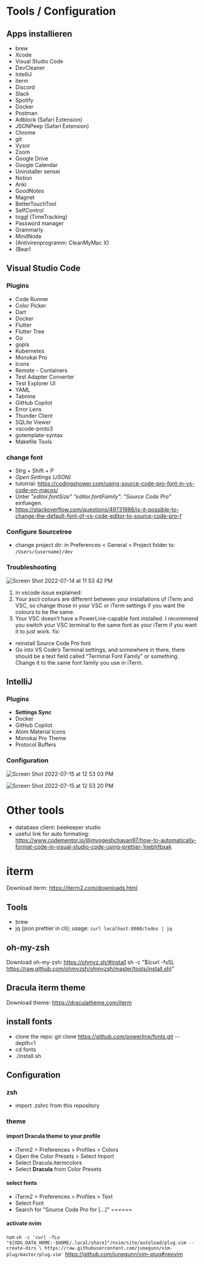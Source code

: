 # Tools / Configuration
## Apps installieren
- brew
- Xcode
- Visual Studio Code
- DevCleaner
- IntelliJ
- iterm
- Discord
- Slack
- Spotify
- Docker
- Postman
- Adblock (Safari Extension)
- JSONPeep (Safari Extension)
- Chrome
- git
- Vysor
- Zoom
- Google Drive
- Google Calendar
- Uninstaller sensei
- Notion
- Anki
- GoodNotes
- Magnet
- BetterTouchTool
- SelfControl
- toggl (TimeTracking)
- Password manager
- Grammarly
- MindNode
- (Antivirenprogramm: CleanMyMac X)
- (Bear)

## Visual Studio Code
### Plugins
- Code Runner
- Color Picker
- Dart
- Docker
- Flutter
- Flutter Tree
- Go
- gopls
- Kubernetes
- Monokai Pro
- Icons
- Remote - Containers
- Test Adapter Converter
- Test Explorer UI
- YAML
- Tabnine
- GitHub Copilot
- Error Lens
- Thunder Client
- SQLite Viewer
- vscode-proto3
- gotemplate-syntax
- Makefile Tools

### change font
- Strg + Shift + P
- *Open Settings (JSON)*
- tutotrial: https://codingshower.com/using-source-code-pro-font-in-vs-code-on-macos/
- Unter *"editor.fontSize"* *"editor.fontFamily": "Source Code Pro"* einfuegen.
- https://stackoverflow.com/questions/49731986/is-it-possible-to-change-the-default-font-of-vs-code-editor-to-source-code-pro-f

### Configure Sourcetree
- change project dir: in Preferences < General < Project folder to: `/Users/{username}/dev`

### Troubleshooting
![Screen Shot 2022-07-14 at 11 53 42 PM](https://user-images.githubusercontent.com/60318513/179097728-d343f70f-8aea-40eb-b225-00a084d7f348.png)

1. in vscode issue explained:
1. Your ascii colours are different between your installations of iTerm and VSC, so change those in your VSC or iTerm settings if you want the colours to be the same.
2. Your VSC doesn’t have a PowerLine-capable font installed. I recommend you switch your VSC terminal to the same font as your iTerm if you want it to just work.
fix:
- reinstall Source Code Pro font
- Go into VS Code’s Terminal settings, and somewhere in there, there should be a text field called “Terminal Font Family” or something. Change it to the same font family you use in iTerm.


## IntelliJ
### Plugins
- **Settings Sync**
- Docker
- GitHub Copilot
- Atom Material Icons
- Monokai Pro Theme
- Protocol Buffers

### Configuration
![Screen Shot 2022-07-15 at 12 53 03 PM](https://user-images.githubusercontent.com/60318513/179209725-55d808be-b58f-426d-83fa-cf21ba23677d.png)

![Screen Shot 2022-07-15 at 12 53 20 PM](https://user-images.githubusercontent.com/60318513/179209733-df282cef-cb28-4db6-bf75-c934c5c17977.png)



# Other tools
- database client: beekeeper studio
- useful link for auto formating: https://www.codementor.io/@myogeshchavan97/how-to-automatically-format-code-in-visual-studio-code-using-prettier-1nebhfbxak

# iterm

Download iterm: https://iterm2.com/downloads.html

## Tools
- brew
- jq (json prettier in cli); usage: `curl localhost:8080/todos | jq`

## oh-my-zsh
Download oh-my-zsh: https://ohmyz.sh/#install
sh -c "$(curl -fsSL https://raw.github.com/ohmyzsh/ohmyzsh/master/tools/install.sh)"

## Dracula iterm theme
Download theme: https://draculatheme.com/iterm

## install fonts
- clone the repo: git clone https://github.com/powerline/fonts.git --depth=1
- cd fonts
- ./install.sh


## Configuration
### zsh
- import .zshrc from this repository

### theme
#### import Dracula theme to your profile
- iTerm2 > Preferences > Profiles > Colors
- Open the Color Presets > Select Import
- Select Dracula.itermcolors
- Select **Dracula** from Color Presets

#### select fonts
- iTerm2 > Preferences > Profiles > Text
- Select Font
- Search for "Source Code Pro for [...]"
======

#### activate nvim
run `sh -c 'curl -fLo "${XDG_DATA_HOME:-$HOME/.local/share}"/nvim/site/autoload/plug.vim --create-dirs \
       https://raw.githubusercontent.com/junegunn/vim-plug/master/plug.vim'`
https://github.com/junegunn/vim-plug#neovim


